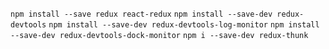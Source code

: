 `npm install --save redux react-redux`
`npm install --save-dev redux-devtools`
`npm install --save-dev redux-devtools-log-monitor`
`npm install --save-dev redux-devtools-dock-monitor`
`npm i --save-dev redux-thunk`